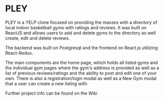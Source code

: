 # PLEY

PLEY is a YELP clone focused on providing the masses with a directory of local indoor basketball gyms with ratings and reviews.
It was built on ReactJS and allows users to add and delete gyms to the directory as well create, edit and delete reviews.

The backend was built on Postgresql and the frontend on React.js utilizing React-Redux.

The main components are the home page, which holds all listed gyms and the individual gym pages where the gym's address is 
provided as well as a list of previous reviews/ratings and the ability to post and edit one of your own. There is also a 
registration/login modal as well as a New Gym modal that a user can create a new listing with.

Further project info can be found on the Wiki


